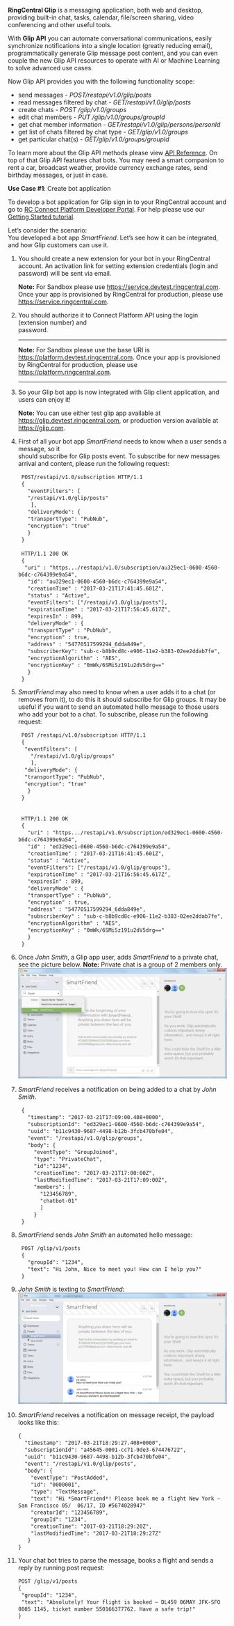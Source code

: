 **RingCentral Glip** is a messaging application, both web and desktop, providing built-in chat, tasks, calendar, file/screen sharing, video conferencing and other useful tools.

With **Glip API** you can automate conversational communications, easily synchronize notifications into a single location (greatly reducing email), programmatically generate Glip message post content, and you can even couple the new Glip API resources to operate with AI or Machine Learning to solve advanced use cases.

Now Glip API provides you with the following functionality scope:

- send messages  - *POST/restapi/v1.0/glip/posts*
- read messages filtered by chat  - *GET/restapi/v1.0/glip/posts*
- create chats - *POST /glip/v1.0/groups*
- edit chat members  - *PUT /glip/v1.0/groups/groupId*
- get chat member information - *GET/restapi/v1.0/glip/persons/personId*
- get list of chats filtered by chat type - *GET/glip/v1.0/groups*
- get particular chat(s) - *GET/glip/v1.0/groups/groupId*

To learn more about the Glip API methods please view [API Reference](https://developers.ringcentral.com/api-docs/latest/index.html). 
On top of that Glip API features chat bots. You may need a smart companion to rent a car, broadcast weather, provide currency exchange rates, send birthday messages, or just in case.

**Use Case #1**: Create bot application

To develop a bot application for Glip sign in to your RingCentral account and go to [RC Connect Platform Developer Portal](https://developers.ringcentral.com/my-account.html#/applications). For help please use our [Getting Started tutorial](https://developers.ringcentral.com/library/getting-started.html).

Let’s consider the scenario:  
You developed a bot app *SmartFriend*. Let’s see how it can be integrated, and how Glip customers can use it.

1.  You should create a new extension for your bot in your RingCentral account. An activation 
    link for setting extension credentials (login and password) will be sent via email.

    **Note:** For Sandbox please use https://service.devtest.ringcentral.com. Once your app is provisioned by RingCentral for production, please use https://service.ringcentral.com.  

2.  You should authorize it to Connect Platform API using the login (extension number) and       
    password.

    ---
    
    **Note:** For Sandbox please use the base URI is https://platform.devtest.ringcentral.com. Once your app is provisioned by RingCentral for production, please use https://platform.ringcentral.com.
    
    ---

3.  So your Glip bot app is now integrated with Glip client application, and users can enjoy it!

    **Note:** You can use either test glip app available at https://glip.devtest.ringcentral.com, or production version available at https://glip.com.


4. First of all your bot app *SmartFriend* needs to know when a user sends a message, so it  
   should subscribe for Glip posts event. To subscribe for new messages arrival and content, please run the following request:


        POST/restapi/v1.0/subscription HTTP/1.1
        {
          "eventFilters": [
          "/restapi/v1.0/glip/posts"
           ],
          "deliveryMode": {
          "transportType": "PubNub",
          "encryption": "true"
          }
        }

        HTTP/1.1 200 OK
        {
         "uri" : "https.../restapi/v1.0/subscription/au329ec1-0600-4560-b6dc-c764399e9a54",
          "id": "au329ec1-0600-4560-b6dc-c764399e9a54",
          "creationTime" : "2017-03-21T17:41:45.601Z",
          "status" : "Active",
          "eventFilters": ["/restapi/v1.0/glip/posts"],
          "expirationTime" : "2017-03-21T17:56:45.617Z",
          "expiresIn" : 899,
          "deliveryMode" : {
          "transportType" : "PubNub",
          "encryption" : true,
          "address" : "54770517599294_6dda849e",
          "subscriberKey": "sub-c-b8b9cd8c-e906-11e2-b383-02ee2ddab7fe",
          "encryptionAlgorithm" : "AES",
          "encryptionKey" : "0mWk/6SMiSz191u2dV5drg=="
          }
        }
    


5. *SmartFriend* may also need to know when a user adds it to a chat (or removes from it), to do 
    this it should subscribe for Glip groups. It may be useful if you want to send an automated hello message to those users who add your bot to a chat. To subscribe, please run the following request:
  
    
        POST /restapi/v1.0/subscription HTTP/1.1
        {
         "eventFilters": [
           "/restapi/v1.0/glip/groups"
           ],
         "deliveryMode": {
         "transportType": "PubNub",
         "encryption": "true"
          }
        }


        HTTP/1.1 200 OK
        {
          "uri" : "https.../restapi/v1.0/subscription/ed329ec1-0600-4560-b6dc-c764399e9a54",
          "id" : "ed329ec1-0600-4560-b6dc-c764399e9a54",
          "creationTime" : "2017-03-21T16:41:45.601Z",
          "status" : "Active",
          "eventFilters": ["/restapi/v1.0/glip/groups"],
          "expirationTime" : "2017-03-21T16:56:45.617Z",
          "expiresIn" : 899,
          "deliveryMode" : {
          "transportType" : "PubNub",
          "encryption" : true,
          "address" : "54770517599294_6dda849e",
          "subscriberKey" : "sub-c-b8b9cd8c-e906-11e2-b383-02ee2ddab7fe",
          "encryptionAlgorithm" : "AES",
          "encryptionKey" : "0mWk/6SMiSz191u2dV5drg=="
          }
        } 
    


6. Once *John Smith*, a Glip app user, adds *SmartFriend* to a private chat, see the picture 
   below.
   **Note:** Private chat is a group of 2 members only.
   ![Adding Bot](img/smartfriend.png)


7. *SmartFriend* receives a notification on being added to a chat by *John Smith*.

    
        {
          "timestamp": "2017-03-21T17:09:00.408+0000",
          "subscriptionId": "ed329ec1-0600-4560-b6dc-c764399e9a54",
          "uuid": "b11c9430-9687-4498-b12b-3fcb470bfe04",
          "event": "/restapi/v1.0/glip/groups",
          "body": {
            "eventType": "GroupJoined",
            "type": "PrivateChat",
            "id":"1234",
            "creationTime": "2017-03-21T17:00:00Z",
            "lastModifiedTime": "2017-03-21T17:09:00Z",
            "members": [
              "123456789",
              "chatbot-01"
              ]
            }
        }


8. *SmartFriend* sends *John Smith* an automated hello message:

    
        POST /glip/v1/posts
        {
          "groupId": "1234",
          "text": "Hi John, Nice to meet you! How can I help you?"
        }
    


9. *John Smith* is texting to *SmartFriend*:
   ![Send Message](img/smartfriendmessage.png)


10. *SmartFriend* receives a notification on message receipt, the payload looks like this:
  
      
        {
          "timestamp": "2017-03-21T18:29:27.408+0000",
          "subscriptionId": "a45645-0001-cc71-9de3-674476722",
          "uuid": "b11c9430-9687-4498-b12b-3fcb470bfe04",
          "event": "/restapi/v1.0/glip/posts",
          "body": {
            "eventType": "PostAdded",
            "id": "0000001",
            "type": "TextMessage",
            "text": "Hi *SmartFriend*! Please book me a flight New York – San Francisco 05/  06/17, ID #5674028947"
            "creatorId": "123456789",
            "groupId": "1234",
            "creationTime": "2017-03-21T18:29:20Z",
            "lastModifiedTime": "2017-03-21T18:29:27Z"
           }
        }


11. Your chat bot tries to parse the message, books a flight and sends a reply by running post
    request:

    
        POST /glip/v1/posts
        {
         "groupId": "1234",
         "text": "Absolutely! Your flight is booked – DL459 06MAY JFK-SFO 0805 1145, ticket number 550166377762. Have a safe trip!"
        }
    
